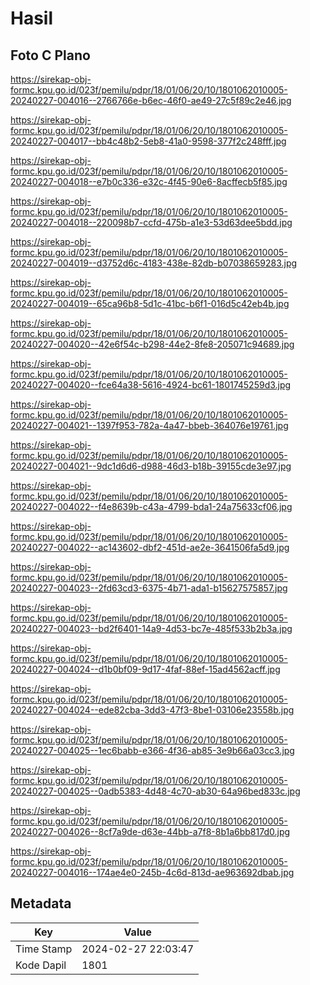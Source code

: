 # Hasil

## Foto C Plano

https://sirekap-obj-formc.kpu.go.id/023f/pemilu/pdpr/18/01/06/20/10/1801062010005-20240227-004016--2766766e-b6ec-46f0-ae49-27c5f89c2e46.jpg

https://sirekap-obj-formc.kpu.go.id/023f/pemilu/pdpr/18/01/06/20/10/1801062010005-20240227-004017--bb4c48b2-5eb8-41a0-9598-377f2c248fff.jpg

https://sirekap-obj-formc.kpu.go.id/023f/pemilu/pdpr/18/01/06/20/10/1801062010005-20240227-004018--e7b0c336-e32c-4f45-90e6-8acffecb5f85.jpg

https://sirekap-obj-formc.kpu.go.id/023f/pemilu/pdpr/18/01/06/20/10/1801062010005-20240227-004018--220098b7-ccfd-475b-a1e3-53d63dee5bdd.jpg

https://sirekap-obj-formc.kpu.go.id/023f/pemilu/pdpr/18/01/06/20/10/1801062010005-20240227-004019--d3752d6c-4183-438e-82db-b07038659283.jpg

https://sirekap-obj-formc.kpu.go.id/023f/pemilu/pdpr/18/01/06/20/10/1801062010005-20240227-004019--65ca96b8-5d1c-41bc-b6f1-016d5c42eb4b.jpg

https://sirekap-obj-formc.kpu.go.id/023f/pemilu/pdpr/18/01/06/20/10/1801062010005-20240227-004020--42e6f54c-b298-44e2-8fe8-205071c94689.jpg

https://sirekap-obj-formc.kpu.go.id/023f/pemilu/pdpr/18/01/06/20/10/1801062010005-20240227-004020--fce64a38-5616-4924-bc61-1801745259d3.jpg

https://sirekap-obj-formc.kpu.go.id/023f/pemilu/pdpr/18/01/06/20/10/1801062010005-20240227-004021--1397f953-782a-4a47-bbeb-364076e19761.jpg

https://sirekap-obj-formc.kpu.go.id/023f/pemilu/pdpr/18/01/06/20/10/1801062010005-20240227-004021--9dc1d6d6-d988-46d3-b18b-39155cde3e97.jpg

https://sirekap-obj-formc.kpu.go.id/023f/pemilu/pdpr/18/01/06/20/10/1801062010005-20240227-004022--f4e8639b-c43a-4799-bda1-24a75633cf06.jpg

https://sirekap-obj-formc.kpu.go.id/023f/pemilu/pdpr/18/01/06/20/10/1801062010005-20240227-004022--ac143602-dbf2-451d-ae2e-3641506fa5d9.jpg

https://sirekap-obj-formc.kpu.go.id/023f/pemilu/pdpr/18/01/06/20/10/1801062010005-20240227-004023--2fd63cd3-6375-4b71-ada1-b15627575857.jpg

https://sirekap-obj-formc.kpu.go.id/023f/pemilu/pdpr/18/01/06/20/10/1801062010005-20240227-004023--bd2f6401-14a9-4d53-bc7e-485f533b2b3a.jpg

https://sirekap-obj-formc.kpu.go.id/023f/pemilu/pdpr/18/01/06/20/10/1801062010005-20240227-004024--d1b0bf09-9d17-4faf-88ef-15ad4562acff.jpg

https://sirekap-obj-formc.kpu.go.id/023f/pemilu/pdpr/18/01/06/20/10/1801062010005-20240227-004024--ede82cba-3dd3-47f3-8be1-03106e23558b.jpg

https://sirekap-obj-formc.kpu.go.id/023f/pemilu/pdpr/18/01/06/20/10/1801062010005-20240227-004025--1ec6babb-e366-4f36-ab85-3e9b66a03cc3.jpg

https://sirekap-obj-formc.kpu.go.id/023f/pemilu/pdpr/18/01/06/20/10/1801062010005-20240227-004025--0adb5383-4d48-4c70-ab30-64a96bed833c.jpg

https://sirekap-obj-formc.kpu.go.id/023f/pemilu/pdpr/18/01/06/20/10/1801062010005-20240227-004026--8cf7a9de-d63e-44bb-a7f8-8b1a6bb817d0.jpg

https://sirekap-obj-formc.kpu.go.id/023f/pemilu/pdpr/18/01/06/20/10/1801062010005-20240227-004016--174ae4e0-245b-4c6d-813d-ae963692dbab.jpg


## Metadata

| Key        | Value               |
| ---------- | ------------------- |
| Time Stamp | 2024-02-27 22:03:47 |
| Kode Dapil | 1801                |



